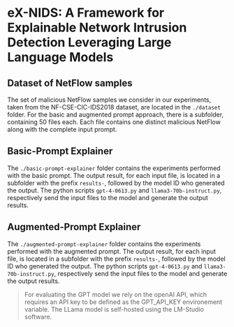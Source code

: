 # eX-NIDS: A Framework for Explainable Network Intrusion Detection Leveraging Large Language Models

## Dataset of NetFlow samples
The set of malicious NetFlow samples we consider in our experiments, taken from the NF-CSE-CIC-IDS2018 dataset, are located in the ``./dataset`` folder. For the basic and augmented prompt approach, there is a subfolder, containing 50 files each. Each file contains one distinct malicious NetFlow along with the complete input prompt.

## Basic-Prompt Explainer
The ``./basic-prompt-explainer`` folder contains the experiments performed with the basic prompt. The output result, for each input file, is located in a subfolder with the prefix ``results-``, followed by the model ID who generated the output. The python scripts ``gpt-4-0613.py`` and ``llama3-70b-instruct.py``, respectively send the input files to the model and generate the output results.

## Augmented-Prompt Explainer
The ``./augmented-prompt-explainer`` folder contains the experiments performed with the augmented prompt. The output result, for each input file, is located in a subfolder with the prefix ``results-``, followed by the model ID who generated the output. The python scripts ``gpt-4-0613.py`` and ``llama3-70b-instruct.py``, respectively send the input files to the model and generate the output results. 

> For evaluating the GPT model we rely on the openAI API, which requires an API key to be defined as the GPT_API_KEY environement variable. The LLama model is self-hosted using the LM-Studio software.